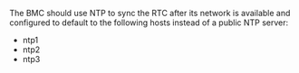 The BMC should use NTP to sync the RTC after its network is available and
configured to default to the following hosts instead of a public NTP server:

- ntp1
- ntp2
- ntp3
